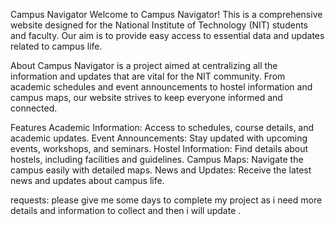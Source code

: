 Campus Navigator
Welcome to Campus Navigator! This is a comprehensive website designed for the National Institute of Technology (NIT) students and faculty. Our aim is to provide easy access to essential data and updates related to campus life.


About
Campus Navigator is a project aimed at centralizing all the information and updates that are vital for the NIT community. From academic schedules and event announcements to hostel information and campus maps, our website strives to keep everyone informed and connected.

Features
Academic Information: Access to schedules, course details, and academic updates.
Event Announcements: Stay updated with upcoming events, workshops, and seminars.
Hostel Information: Find details about hostels, including facilities and guidelines.
Campus Maps: Navigate the campus easily with detailed maps.
News and Updates: Receive the latest news and updates about campus life.



requests: please give me some days to complete my project as i need more details and information to collect and then i will update . 
